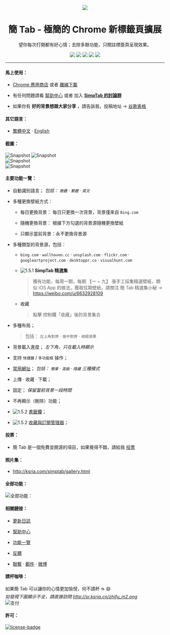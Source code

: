 <p align="center"><img src="http://st.ksria.cn/logo@192.png" /></p>
<h1 align="center">簡 Tab - 極簡的 Chrome 新標籤頁擴展</h1>
<p align="center">望你每次打開都有好心情；去除多餘功能，只關註標簽頁呈現效果。</p>
<p align="center">
   <a href="https://github.com/kenshin/simptab/releases"><img src="https://img.shields.io/badge/lastest_version-1.5.2-blue.svg"></a>
   <a target="_blank" href="http://ksria.com/simptab"><img src="https://img.shields.io/badge/website-_simptab.ksria.com-1DBA90.svg"></a>
   <a target="_blank" href="https://chrome.google.com/webstore/detail/simptab-new-tab/kbgmbmkhepchmmcnbdbclpkpegbgikjc"><img src="https://img.shields.io/badge/download-_chrome_webstore-brightgreen.svg"></a>
   <a href="http://ksria.com/simptab/crx/1.5.2/simptab.crx"><img src="https://img.shields.io/badge/download-_crx-brightgreen.svg"></a>
   <a href="https://gitter.im/Kenshin/simptab?utm_source=badge&utm_medium=badge&utm_campaign=pr-badge"><img src="https://badges.gitter.im/Kenshin/simptab.svg"></a>
</p>

***

#### 馬上使用：
* [Chrome 應用商店](https://chrome.google.com/webstore/detail/simptab-new-tab/kbgmbmkhepchmmcnbdbclpkpegbgikjc) 或者 [離線下載](http://ksria.com/simptab/crx/1.5.2/simptab.crx)

* 有任何問題請看 [幫助中心](http://ksria.com/simptab/docs/#) 或者 加入 **[SimpTab 的討論群](https://gitter.im/Kenshin/simptab)**

* 如果你有 **好的背景想跟大家分享** ，請告訴我，投稿地址 → [谷歌表格](https://goo.gl/forms/KVyqb80YdkKMFdqK2)

#### 其它語言：
* [繁體中文](https://github.com/kenshin/simptab/blob/master/README.tw.md) · [English](https://github.com/kenshin/simptab/blob/master/README.en.md)

#### 截圖：
![Snapshot](http://st.ksria.cn/start@webstore.png)
![Snapshot](http://st.ksria.cn/subscribe@webstore.png)  
![Snapshot](http://st.ksria.cn/mask@webstore.png?20181011)  
![Snapshot](http://st.ksria.cn/bookmarks@webstore.png)  

#### 主要功能一覽：

- 自動識別語言； _包括： `簡體` · `繁體` · `英文`_ 

- 多種更換壁紙方式：
  * 每日更換背景： 每日只更換一次背景，背景僅來自 `Bing.com`

  * 隨機更換背景： 根據下方勾選的背景源隨機更換壁紙

  * 只顯示當前背景：永不更換背景源

- 多種類型的背景源，包括：
  * `bing.com` · `wallhaven.cc` · `unsplash.com` · `flickr.com` · `googleartproject.com` · `desktoppr.co` · `visualhunt.com`

  * ![1.5.1](https://img.shields.io/badge/1.5.1-red.svg) **SimpTab 精選集**  

    > 獨有功能，每周一期，每期 【一 ~ 九】 張手工採集精選壁紙，類似 iOS App 的做法，獲取往期壁紙，請關注 簡 Tab 精選集小秘 → https://weibo.com/u/6632928109

  * 收藏

    > 點擊 控制欄「收藏」後的背景集合

- 多種布局；

  > 包括： `左上角對齊` · `居中對齊` · `相框效果`

- 背景載入進度； _左下角，只在載入時顯示_ 

- 支持 `快捷鍵` / `多功能框` 操作；

- [常用網址](http://ksria.com/simptab/docs/#/功能一览#常用网址)； _包括： `簡單` · `高級` · `隱藏` 三種模式_ 

- 上傳 · 收藏 · 下載；

- 固定； _保留當前背景一段時間_ 

- 不再顯示（刪除）功能；

- ![1.5.2](https://img.shields.io/badge/1.5.2-red.svg) [書籤欄](http://ksria.com/simptab/docs/#/功能一览#主要功能之一)；

- ![1.5.2](https://img.shields.io/badge/1.5.2-red.svg) [收藏與訂閱管理器](http://ksria.com/simptab/docs/#/功能一览#主要功能之二)；

#### 投票：
* 簡 Tab 是一個免費並開源的項目，如果覺得不錯，請給我 [投票](https://chrome.google.com/webstore/detail/simptab-new-tab/kbgmbmkhepchmmcnbdbclpkpegbgikjc)

#### 照片集：
* <http://ksria.com/simptab/gallery.html>

#### 全部功能：
![全部功能：](http://st.ksria.cn/feature%201.5.2.png)

#### 相關鏈接：
* [更新日誌](http://ksria.com/simptab/docs/#/CHANGELOG)

* [幫助中心](http://ksria.com/simptab/docs/)

* [功能一覽](http://ksria.com/simptab/docs/#/功能一覽)

* [反饋](https://github.com/kenshin/simptab/issues)

* [聯繫](http://kenshin.wang) · [郵件](kenshin@ksria.com) · [微博](http://weibo.com/23784148)

#### 請杯咖啡：
如果簡 Tab 可以讓你的心情更加愉悅，何不請杯 ☕ :smile:  
_如發現下圖顯示不全，請直接訪問 http://sr.ksria.cn/zhifu_m2.png_  
![支付](http://sr.ksria.cn/zhifu_m2.png?20181011)

#### 許可：
[![license-badge]][license-link]

<!-- Link -->
[license-badge]:    https://img.shields.io/github/license/mashape/apistatus.svg
[license-link]:     https://opensource.org/licenses/MIT
